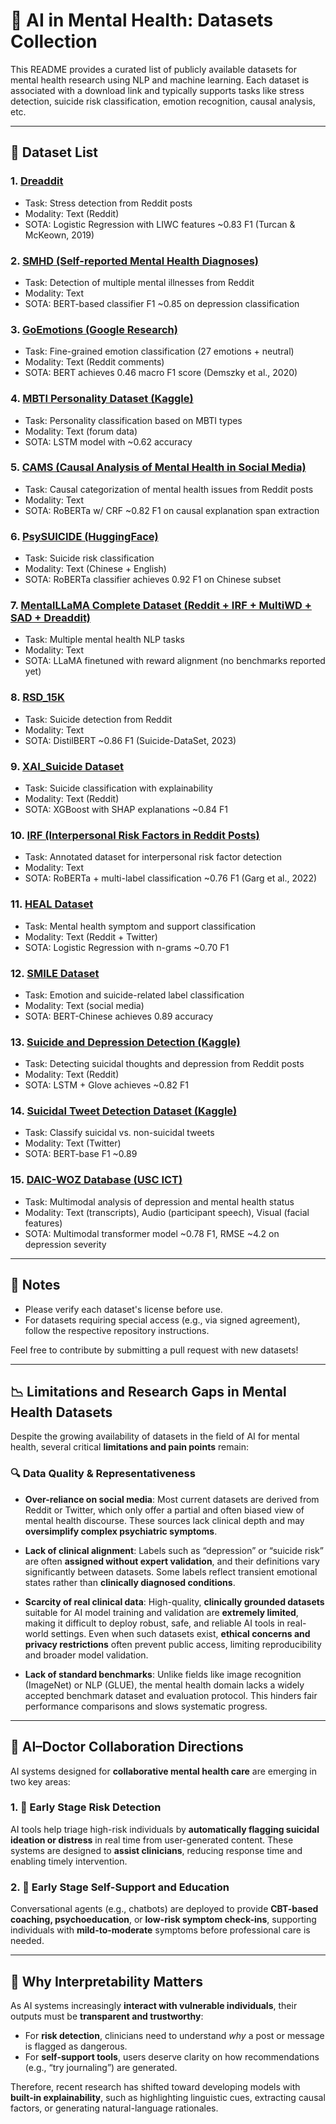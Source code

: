 # 🧠 AI in Mental Health: Datasets Collection

This README provides a curated list of publicly available datasets for mental health research using NLP and machine learning. Each dataset is associated with a download link and typically supports tasks like stress detection, suicide risk classification, emotion recognition, causal analysis, etc.

---

## 📂 Dataset List

### 1. [Dreaddit](http://www.cs.columbia.edu/~eturcan/data/dreaddit.zip)
- Task: Stress detection from Reddit posts
- Modality: Text (Reddit)
- SOTA: Logistic Regression with LIWC features ~0.83 F1 (Turcan & McKeown, 2019)

### 2. [SMHD (Self-reported Mental Health Diagnoses)](https://ir.cs.georgetown.edu/resources/)
- Task: Detection of multiple mental illnesses from Reddit
- Modality: Text
- SOTA: BERT-based classifier F1 ~0.85 on depression classification

### 3. [GoEmotions (Google Research)](https://github.com/google-research/google-research/tree/master/goemotions)
- Task: Fine-grained emotion classification (27 emotions + neutral)
- Modality: Text (Reddit comments)
- SOTA: BERT achieves 0.46 macro F1 score (Demszky et al., 2020)

### 4. [MBTI Personality Dataset (Kaggle)](https://www.kaggle.com/datasets/datasnaek/mbti-type?utm_source=chatgpt.com)
- Task: Personality classification based on MBTI types
- Modality: Text (forum data)
- SOTA: LSTM model with ~0.62 accuracy

### 5. [CAMS (Causal Analysis of Mental Health in Social Media)](https://github.com/drmuskangarg/CAMS/tree/main/CAMS/data)
- Task: Causal categorization of mental health issues from Reddit posts
- Modality: Text
- SOTA: RoBERTa w/ CRF ~0.82 F1 on causal explanation span extraction

### 6. [PsySUICIDE (HuggingFace)](https://huggingface.co/datasets/qiuhuachuan/PsySUICIDE)
- Task: Suicide risk classification
- Modality: Text (Chinese + English)
- SOTA: RoBERTa classifier achieves 0.92 F1 on Chinese subset

### 7. [MentalLLaMA Complete Dataset (Reddit + IRF + MultiWD + SAD + Dreaddit)](https://github.com/SteveKGYang/MentalLLaMA/tree/main/train_data/complete_data)
- Task: Multiple mental health NLP tasks
- Modality: Text
- SOTA: LLaMA finetuned with reward alignment (no benchmarks reported yet)

### 8. [RSD_15K](https://github.com/Suicide-DataSet/RSD_15K)
- Task: Suicide detection from Reddit
- Modality: Text
- SOTA: DistilBERT ~0.86 F1 (Suicide-DataSet, 2023)

### 9. [XAI_Suicide Dataset](https://github.com/arekavandi/XAI_Suicide/blob/main/dataset.csv)
- Task: Suicide classification with explainability
- Modality: Text (Reddit)
- SOTA: XGBoost with SHAP explanations ~0.84 F1

### 10. [IRF (Interpersonal Risk Factors in Reddit Posts)](https://github.com/drmuskangarg/Irf)
- Task: Annotated dataset for interpersonal risk factor detection
- Modality: Text
- SOTA: RoBERTa + multi-label classification ~0.76 F1 (Garg et al., 2022)

### 11. [HEAL Dataset](https://github.com/anuradha1992/HEAL/tree/master/data)
- Task: Mental health symptom and support classification
- Modality: Text (Reddit + Twitter)
- SOTA: Logistic Regression with n-grams ~0.70 F1

### 12. [SMILE Dataset](https://github.com/qiuhuachuan/smile/tree/main/data)
- Task: Emotion and suicide-related label classification
- Modality: Text (social media)
- SOTA: BERT-Chinese achieves 0.89 accuracy

### 13. [Suicide and Depression Detection (Kaggle)](https://www.kaggle.com/datasets/nikhileswarkomati/suicide-watch)
- Task: Detecting suicidal thoughts and depression from Reddit posts
- Modality: Text (Reddit)
- SOTA: LSTM + Glove achieves ~0.82 F1

### 14. [Suicidal Tweet Detection Dataset (Kaggle)](https://www.kaggle.com/datasets/aunanya875/suicidal-tweet-detection-dataset)
- Task: Classify suicidal vs. non-suicidal tweets
- Modality: Text (Twitter)
- SOTA: BERT-base F1 ~0.89

### 15. [DAIC-WOZ Database (USC ICT)](https://dcapswoz.ict.usc.edu/)
- Task: Multimodal analysis of depression and mental health status
- Modality: Text (transcripts), Audio (participant speech), Visual (facial features)
- SOTA: Multimodal transformer model ~0.78 F1, RMSE ~4.2 on depression severity

---

## 📌 Notes
- Please verify each dataset's license before use.
- For datasets requiring special access (e.g., via signed agreement), follow the respective repository instructions.

Feel free to contribute by submitting a pull request with new datasets!

---

## 📉 Limitations and Research Gaps in Mental Health Datasets

Despite the growing availability of datasets in the field of AI for mental health, several critical **limitations and pain points** remain:

### 🔍 Data Quality & Representativeness

- **Over-reliance on social media**: Most current datasets are derived from Reddit or Twitter, which only offer a partial and often biased view of mental health discourse. These sources lack clinical depth and may **oversimplify complex psychiatric symptoms**.

- **Lack of clinical alignment**: Labels such as “depression” or “suicide risk” are often **assigned without expert validation**, and their definitions vary significantly between datasets. Some labels reflect transient emotional states rather than **clinically diagnosed conditions**.

- **Scarcity of real clinical data**: High-quality, **clinically grounded datasets** suitable for AI model training and validation are **extremely limited**, making it difficult to deploy robust, safe, and reliable AI tools in real-world settings. Even when such datasets exist, **ethical concerns and privacy restrictions** often prevent public access, limiting reproducibility and broader model validation.

- **Lack of standard benchmarks**: Unlike fields like image recognition (ImageNet) or NLP (GLUE), the mental health domain lacks a widely accepted benchmark dataset and evaluation protocol. This hinders fair performance comparisons and slows systematic progress. 


---

## 🤝 AI–Doctor Collaboration Directions

AI systems designed for **collaborative mental health care** are emerging in two key areas:

### 1. 🛑 Early Stage Risk Detection  
AI tools help triage high-risk individuals by **automatically flagging suicidal ideation or distress** in real time from user-generated content. These systems are designed to **assist clinicians**, reducing response time and enabling timely intervention.

### 2. 💬 Early Stage Self-Support and Education  
Conversational agents (e.g., chatbots) are deployed to provide **CBT-based coaching, psychoeducation**, or **low-risk symptom check-ins**, supporting individuals with **mild-to-moderate** symptoms before professional care is needed.

---

## 🧠 Why Interpretability Matters

As AI systems increasingly **interact with vulnerable individuals**, their outputs must be **transparent and trustworthy**:

- For **risk detection**, clinicians need to understand *why* a post or message is flagged as dangerous.
- For **self-support tools**, users deserve clarity on how recommendations (e.g., “try journaling”) are generated.

Therefore, recent research has shifted toward developing models with **built-in explainability**, such as highlighting linguistic cues, extracting causal factors, or generating natural-language rationales.
